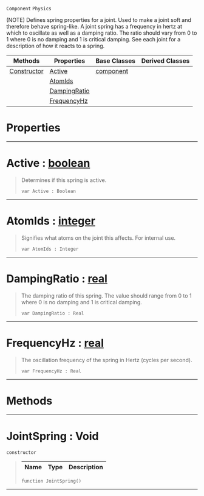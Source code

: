  `Component` `Physics`



(NOTE) Defines spring properties for a joint. Used to make a joint soft and therefore behave spring-like. A joint spring has a frequency in hertz at which to oscillate as well as a damping ratio. The ratio should vary from 0 to 1 where 0 is no damping and 1 is critical damping. See each joint for a description of how it reacts to a spring.

|Methods|Properties|Base Classes|Derived Classes|
|---|---|---|---|
|[Constructor](jointspring.md#jointspring-void)|[Active](jointspring.md#active-zilch-engine-docum)|[component](component.md)| |
| |[AtomIds](jointspring.md#atomids-zilch-engine-docu)| | |
| |[DampingRatio](jointspring.md#dampingratio-zilch-engine)| | |
| |[FrequencyHz](jointspring.md#frequencyhz-zilch-engine)| | |


 #  Properties


---  
 #  Active : [boolean](../nada_base_types/boolean.md)

> Determines if this spring is active.
> ```TS:Nada
> var Active : Boolean


---  
 #  AtomIds : [integer](../nada_base_types/integer.md)

> Signifies what atoms on the joint this affects. For internal use.
> ```TS:Nada
> var AtomIds : Integer


---  
 #  DampingRatio : [real](../nada_base_types/real.md)

> The damping ratio of this spring. The value should range from 0 to 1 where 0 is no damping and 1 is critical damping.
> ```TS:Nada
> var DampingRatio : Real


---  
 #  FrequencyHz : [real](../nada_base_types/real.md)

> The oscillation frequency of the spring in Hertz (cycles per second).
> ```TS:Nada
> var FrequencyHz : Real


---  
 #  Methods


---  
 #  JointSpring : Void

 `constructor`

> 
> |Name|Type|Description|
> |---|---|---|
> ```TS:Nada
> function JointSpring()
> ``` 


---  
 

 